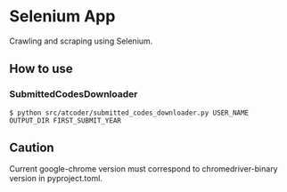 # Selenium App

Crawling and scraping using Selenium.

## How to use

### SubmittedCodesDownloader

```
$ python src/atcoder/submitted_codes_downloader.py USER_NAME OUTPUT_DIR FIRST_SUBMIT_YEAR
```

## Caution
Current google-chrome version must correspond to chromedriver-binary version in pyproject.toml.
